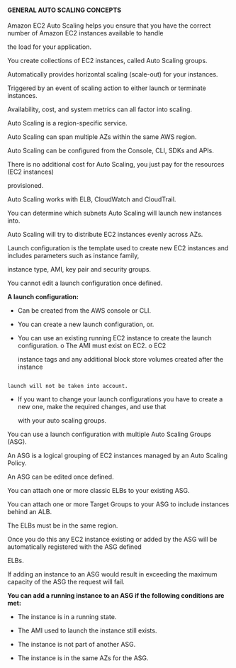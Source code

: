 #### GENERAL AUTO SCALING CONCEPTS


Amazon EC2 Auto Scaling helps you ensure that you have the correct number of Amazon EC2 instances available to handle

the load for your application.


You create collections of EC2 instances, called Auto Scaling groups.


Automatically provides horizontal scaling (scale-out) for your instances.


Triggered by an event of scaling action to either launch or terminate instances.


Availability, cost, and system metrics can all factor into scaling.


Auto Scaling is a region-specific service.


Auto Scaling can span multiple AZs within the same AWS region.


Auto Scaling can be configured from the Console, CLI, SDKs and APIs.


There is no additional cost for Auto Scaling, you just pay for the resources (EC2 instances)

provisioned.


Auto Scaling works with ELB, CloudWatch and CloudTrail.


You can determine which subnets Auto Scaling will launch new instances into.


Auto Scaling will try to distribute EC2 instances evenly across AZs.


Launch configuration is the template used to create new EC2 instances and includes parameters such as instance family,

instance type, AMI, key pair and security groups.


You cannot edit a launch configuration once defined.


**A launch configuration:**


- Can be created from the AWS console or CLI.

- You can create a new launch configuration, or.

- You can use an existing running EC2 instance to create the launch configuration. o The AMI must exist on EC2. o EC2

  instance tags and any additional block store volumes created after the instance


```

launch will not be taken into account.

```


- If you want to change your launch configurations you have to create a new one, make the required changes, and use that

  with your auto scaling groups.


You can use a launch configuration with multiple Auto Scaling Groups (ASG).


An ASG is a logical grouping of EC2 instances managed by an Auto Scaling Policy.


An ASG can be edited once defined.


You can attach one or more classic ELBs to your existing ASG.


You can attach one or more Target Groups to your ASG to include instances behind an ALB.


The ELBs must be in the same region.


Once you do this any EC2 instance existing or added by the ASG will be automatically registered with the ASG defined

ELBs.


If adding an instance to an ASG would result in exceeding the maximum capacity of the ASG the request will fail.


**You can add a running instance to an ASG if the following conditions are met:**


- The instance is in a running state.

- The AMI used to launch the instance still exists.

- The instance is not part of another ASG.

- The instance is in the same AZs for the ASG.

